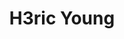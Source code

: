---
layout: home
title: "H3ric Young"
description: ————终身就职于<strong>Stark Industries</strong><br><br>程序猿，经常瞎拍照，偶尔篮球，偶尔咖啡，偶尔柠檬茶，对，<b>维他</b>那种<br><br>该博客不定期发布文章，聊<strong>Programming</strong>，聊<strong>摄影</strong>，聊<strong>咖啡</strong> ，聊<strong>NBA</strong>，聊<strong>电影</strong><br>
tags: [Jekyll, theme, responsive, blog, template]
image:
  feature: typewriter.jpg
  lemontea: LemonTea.jpg
---